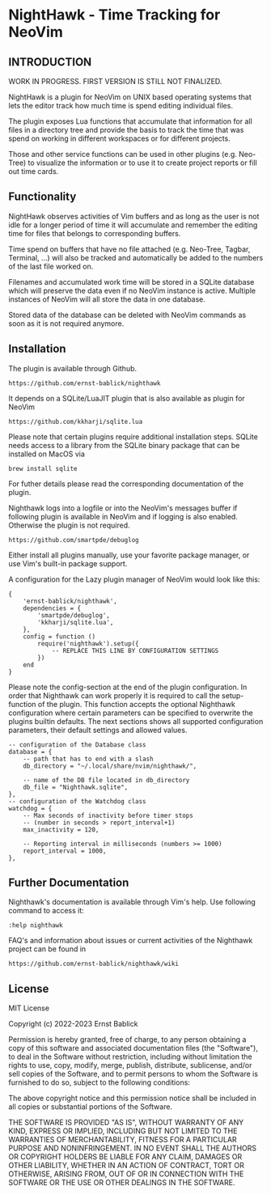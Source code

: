 # NightHawk - Time Tracking for NeoVim

## INTRODUCTION

[//]: # "@todo Remove following sentence with the first release of Nighthawk" 

WORK IN PROGRESS. FIRST VERSION IS STILL NOT FINALIZED.

NightHawk is a plugin for NeoVim on UNIX based operating systems that lets 
the editor track how much time is spend editing individual files.

The plugin exposes Lua functions that accumulate that information for all
files in a directory tree and provide the basis to track the time that was
spend on working in different workspaces or for different projects.

Those and other service functions can be used in other plugins (e.g. Neo-Tree)
to visualize the information or to use it to create project reports or fill
out time cards.

## Functionality

NightHawk observes activities  of Vim buffers and  as long as the  user is not
idle for a longer  period of time it will accumulate  and remember the editing
time for files that belongs to corresponding buffers.

Time  spend on  buffers that  have no  file attached  (e.g. Neo-Tree,  Tagbar,
Terminal, ...) will also be tracked  and automatically be added to the numbers
of the last file worked on.

Filenames and accumulated work time will be stored in a  SQLite database which
will  preserve  the data  even  if  no  NeoVim  instance is  active.  Multiple
instances of NeoVim will all store the data in one database.

Stored data of the database can be deleted with NeoVim commands  as soon as it
is not required anymore.

## Installation

The plugin is available through Github.

    https://github.com/ernst-bablick/nighthawk

It depends on a SQLite/LuaJIT plugin that is also available as plugin for NeoVim

    https://github.com/kkharji/sqlite.lua

Please note that certain plugins require additional installation steps. SQLite
needs access to a library from the SQLite binary package that can be installed 
on MacOS via

    brew install sqlite

For futher details please read the corresponding documentation of the plugin.

Nighthawk  logs  into a  logfile  or  into  the  NeoVim's messages  buffer  if
following  plugin is  available  in NeoVim  and if  logging  is also  enabled.
Otherwise the plugin is not required.

    https://github.com/smartpde/debuglog

Either install all plugins manually, use your favorite package manager, or use
Vim's built-in package support.

A configuration for the Lazy plugin manager of NeoVim would look like this:

    {
        'ernst-bablick/nighthawk',
        dependencies = {
            'smartpde/debuglog',
            'kkharji/sqlite.lua',
        },
        config = function ()
            require('nighthawk').setup({
                -- REPLACE THIS LINE BY CONFIGURATION SETTINGS
            })
        end
    }

Please  note  the config-section  at  the  end  of the  plugin  configuration.
In  order  that  Nighthawk can  work  properly  it  is  required to  call  the
setup-function of  the plugin.  This function  accepts the  optional Nighthawk
configuration  where certain  parameters  can be  specified  to overwrite  the
plugins builtin defaults. The next sections shows all  supported configuration
parameters, their default settings and allowed values.

    -- configuration of the Database class
    database = {
        -- path that has to end with a slash
        db_directory = "~/.local/share/nvim/nighthawk/",

        -- name of the DB file located in db_directory
        db_file = "Nighthawk.sqlite",
    },
    -- configuration of the Watchdog class
    watchdog = {
        -- Max seconds of inactivity before timer stops 
        -- (number in seconds > report_interval+1)
        max_inactivity = 120,

        -- Reporting interval in milliseconds (numbers >= 1000)
        report_interval = 1000,
    },

## Further Documentation

Nighthawk's  documentation  is available  through  Vim's  help. Use  following
command to access it:

    :help nighthawk

FAQ's  and information  about issues  or current  activities of  the Nighthawk
project can be found in

    https://github.com/ernst-bablick/nighthawk/wiki

## License

MIT License

Copyright (c) 2022-2023 Ernst Bablick

Permission is hereby granted, free of charge, to any person obtaining a copy
of this software and associated documentation files (the "Software"), to deal
in the Software without restriction, including without limitation the rights
to use, copy, modify, merge, publish, distribute, sublicense, and/or sell
copies of the Software, and to permit persons to whom the Software is
furnished to do so, subject to the following conditions:

The above copyright notice and this permission notice shall be included in all
copies or substantial portions of the Software.

THE SOFTWARE IS PROVIDED "AS IS", WITHOUT WARRANTY OF ANY KIND, EXPRESS OR
IMPLIED, INCLUDING BUT NOT LIMITED TO THE WARRANTIES OF MERCHANTABILITY,
FITNESS FOR A PARTICULAR PURPOSE AND NONINFRINGEMENT. IN NO EVENT SHALL THE
AUTHORS OR COPYRIGHT HOLDERS BE LIABLE FOR ANY CLAIM, DAMAGES OR OTHER
LIABILITY, WHETHER IN AN ACTION OF CONTRACT, TORT OR OTHERWISE, ARISING FROM,
OUT OF OR IN CONNECTION WITH THE SOFTWARE OR THE USE OR OTHER DEALINGS IN THE
SOFTWARE.
